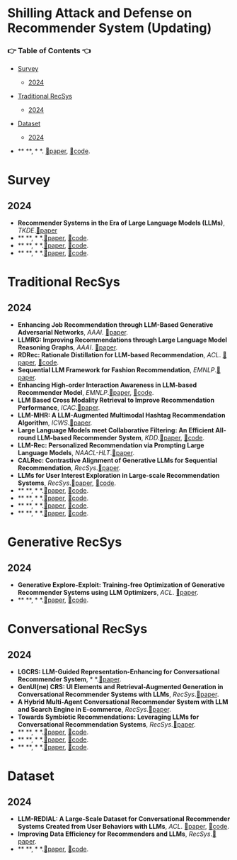 # Shilling Attack and Defense on Recommender System (Updating)

### 👉 Table of Contents 👈
- [Survey](#Survey)
  * [2024](#2024-1)
 
- [Traditional RecSys](#LLMRecSys)
  * [2024](#2024)

- [Dataset](#Dataset)
  * [2024](#2024-2)


- ** **, * *. [📝paper](), [📃code]().
 
# Survey
## 2024
- **Recommender Systems in the Era of Large Language Models (LLMs)**, *TKDE*.[📝paper](https://ieeexplore.ieee.org/document/10506571)
- ** **, * *.[📝paper](), [📃code]().
- ** **, * *.[📝paper](), [📃code]().
- ** **, * *.[📝paper](), [📃code]().

# Traditional RecSys
## 2024
- **Enhancing Job Recommendation through LLM-Based Generative Adversarial Networks**, *AAAI*. [📝paper](https://doi.org/10.1609/aaai.v38i8.28678).
- **LLMRG: Improving Recommendations through Large Language Model Reasoning Graphs**, *AAAI*. [📝paper](https://doi.org/10.1609/aaai.v38i17.29887).
- **RDRec: Rationale Distillation for LLM-based Recommendation**, *ACL*. [📝paper](https://aclanthology.org/2024.acl-short.6/), [📃code](https://github.com/WangXFng/RDRec).
- **Sequential LLM Framework for Fashion Recommendation**, *EMNLP*.[📝paper](https://aclanthology.org/2024.emnlp-industry.95/).
- **Enhancing High-order Interaction Awareness in LLM-based Recommender Model**, *EMNLP*.[📝paper](https://aclanthology.org/2024.emnlp-main.653/), [📃code](https://github.com/WangXFng/ELMRec).
- **LLM Based Cross Modality Retrieval to Improve Recommendation Performance**, *ICAC*.[📝paper](https://ieeexplore.ieee.org/document/10718796).
- **LLM-MHR: A LLM-Augmented Multimodal Hashtag Recommendation Algorithm**, *ICWS*.[📝paper](https://ieeexplore.ieee.org/document/10707396).
- **Large Language Models meet Collaborative Filtering: An Efficient All-round LLM-based Recommender System**, *KDD*.[📝paper](https://doi.org/10.1145/3637528.3671931), [📃code](https://github.com/ghdtjr/A-LLMRec).
- **LLM-Rec: Personalized Recommendation via Prompting Large Language Models**, *NAACL-HLT*.[📝paper](https://aclanthology.org/2024.findings-naacl.39/).
- **CALRec: Contrastive Alignment of Generative LLMs for Sequential Recommendation**, *RecSys*.[📝paper](https://doi.org/10.1145/3640457.3688121).
- **LLMs for User Interest Exploration in Large-scale Recommendation Systems**, *RecSys*.[📝paper](https://doi.org/10.1145/3640457.3688161), [📃code]().
- ** **, * *.[📝paper](), [📃code]().
- ** **, * *.[📝paper](), [📃code]().
- ** **, * *.[📝paper](), [📃code]().
- ** **, * *.[📝paper](), [📃code]().

# Generative RecSys
## 2024
- **Generative Explore-Exploit: Training-free Optimization of Generative Recommender Systems using LLM Optimizers**, *ACL*. [📝paper](https://aclanthology.org/2024.acl-long.295/).
- ** **, * *.[📝paper](), [📃code]().

# Conversational RecSys
## 2024
- **LGCRS: LLM-Guided Representation-Enhancing for Conversational Recommender System**, * *.[📝paper](https://link.springer.com/chapter/10.1007/978-3-031-72356-8_6).
- **GenUI(ne) CRS: UI Elements and Retrieval-Augmented Generation in Conversational Recommender Systems with LLMs**, *RecSys*.[📝paper](https://doi.org/10.1145/3640457.3691697).
- **A Hybrid Multi-Agent Conversational Recommender System with LLM and Search Engine in E-commerce**, *RecSys*.[📝paper](https://doi.org/10.1145/3640457.3688061).
- **Towards Symbiotic Recommendations: Leveraging LLMs for Conversational Recommendation Systems**, *RecSys*.[📝paper](https://doi.org/10.1145/3640457.368802).
- ** **, * *.[📝paper](), [📃code]().
- ** **, * *.[📝paper](), [📃code]().
- ** **, * *.[📝paper](), [📃code]().

# Dataset
## 2024
- **LLM-REDIAL: A Large-Scale Dataset for Conversational Recommender Systems Created from User Behaviors with LLMs**, *ACL*. [📝paper](https://aclanthology.org/2024.findings-acl.529/), [📃code](https://github.com/LitGreenhand/LLM-Redial).
- **Improving Data Efficiency for Recommenders and LLMs**, *RecSys*.[📝paper](https://doi.org/10.1145/3640457.368805).
- ** **, * *.[📝paper](), [📃code]().
